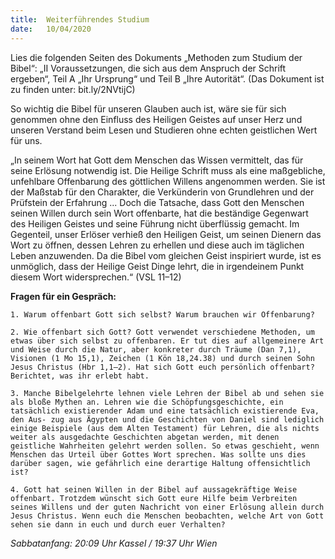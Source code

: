 ```yaml
---
title:  Weiterführendes Studium
date:   10/04/2020
---
```


Lies die folgenden Seiten des Dokuments „Methoden zum Studium der Bibel“: „II Voraussetzungen, die sich aus dem Anspruch der Schrift ergeben“, Teil A „Ihr Ursprung“ und Teil B „Ihre Autorität“. (Das Dokument ist zu finden unter: bit.ly/2NVtijC)

So wichtig die Bibel für unseren Glauben auch ist, wäre sie für sich genommen ohne den Einfluss des Heiligen Geistes auf unser Herz und unseren Verstand beim Lesen und Studieren ohne echten geistlichen Wert für uns.

„In seinem Wort hat Gott dem Menschen das Wissen vermittelt, das für seine Erlösung notwendig ist. Die Heilige Schrift muss als eine maßgebliche, unfehlbare Offenbarung des göttlichen Willens angenommen werden. Sie ist der Maßstab für den Charakter, die Verkünderin von Grundlehren und der Prüfstein der Erfahrung ... Doch die Tatsache, dass Gott den Menschen seinen Willen durch sein Wort offenbarte, hat die beständige Gegenwart des Heiligen Geistes und seine Führung nicht überflüssig gemacht. Im Gegenteil, unser Erlöser verhieß den Heiligen Geist, um seinen Dienern das Wort zu öffnen, dessen Lehren zu erhellen und diese auch im täglichen Leben anzuwenden. Da die Bibel vom gleichen Geist inspiriert wurde, ist es unmöglich, dass der Heilige Geist Dinge lehrt, die in irgendeinem Punkt diesem Wort widersprechen.“ (VSL 11–12)

**Fragen für ein Gespräch:**

`1. Warum offenbart Gott sich selbst? Warum brauchen wir Offenbarung?`

`2. Wie offenbart sich Gott? Gott verwendet verschiedene Methoden, um etwas über sich selbst zu offenbaren. Er tut dies auf allgemeinere Art und Weise durch die Natur, aber konkreter durch Träume (Dan 7,1), Visionen (1 Mo 15,1), Zeichen (1 Kön 18,24.38) und durch seinen Sohn Jesus Christus (Hbr 1,1–2). Hat sich Gott euch persönlich offenbart? Berichtet, was ihr erlebt habt.`

`3. Manche Bibelgelehrte lehnen viele Lehren der Bibel ab und sehen sie als bloße Mythen an. Lehren wie die Schöpfungsgeschichte, ein tatsächlich existierender Adam und eine tatsächlich existierende Eva, den Aus-
zug aus Ägypten und die Geschichten von Daniel sind lediglich einige Beispiele (aus dem Alten Testament) für Lehren, die als nichts weiter als ausgedachte Geschichten abgetan werden, mit denen geistliche Wahrheiten gelehrt werden sollen. So etwas geschieht, wenn Menschen das Urteil über Gottes Wort sprechen. Was sollte uns dies darüber sagen, wie gefährlich eine derartige Haltung offensichtlich ist?`

`4. Gott hat seinen Willen in der Bibel auf aussagekräftige Weise offenbart. Trotzdem wünscht sich Gott eure Hilfe beim Verbreiten seines Willens und der guten Nachricht von einer Erlösung allein durch Jesus Christus. Wenn euch die Menschen beobachten, welche Art von Gott sehen sie dann in euch und durch euer Verhalten?`

_Sabbatanfang: 20:09 Uhr Kassel / 19:37 Uhr Wien_
 